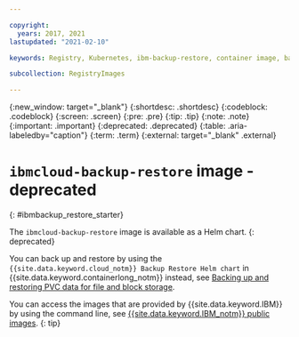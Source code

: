 ```yaml
---

copyright:
  years: 2017, 2021
lastupdated: "2021-02-10"

keywords: Registry, Kubernetes, ibm-backup-restore, container image, back up data, restore data, public images,

subcollection: RegistryImages

---
```


{:new_window: target="_blank"}
{:shortdesc: .shortdesc}
{:codeblock: .codeblock}
{:screen: .screen}
{:pre: .pre}
{:tip: .tip}
{:note: .note}
{:important: .important}
{:deprecated: .deprecated}
{:table: .aria-labeledby="caption"}
{:term: .term}
{:external: target="_blank" .external}

# `ibmcloud-backup-restore` image - deprecated
{: #ibmbackup_restore_starter}

The `ibmcloud-backup-restore` image is available as a Helm chart.
{: deprecated}

You can back up and restore by using the `{{site.data.keyword.cloud_notm}} Backup Restore Helm chart` in {{site.data.keyword.containerlong_notm}} instead, see [Backing up and restoring PVC data for file and block storage](/docs/containers?topic=containers-utilities#ibmcloud-backup-restore).

You can access the images that are provided by {{site.data.keyword.IBM}} by using the command line, see [{{site.data.keyword.IBM_notm}} public images](/docs/Registry?topic=Registry-public_images#public_images).
{: tip}
